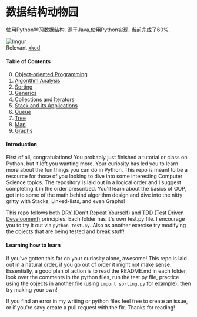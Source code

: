 # 数据结构动物园

使用Python学习数据结构.
源于Java,使用Python实现.
当前完成了60%.

![Imgur](http://imgs.xkcd.com/comics/python.png)
<br>
Relevant [xkcd](http://www.xkcd.com)

#### Table of Contents
0. [Object-oriented Programming](https://github.com/QuantumFractal/Data-Structures-Zoo/tree/master/0-Object-Oriented%20Programming)
1. [Algorithm Analysis](https://github.com/QuantumFractal/Data-Structures-Zoo/tree/master/1-Algorithm%20Analysis)
2. [Sorting](https://github.com/QuantumFractal/Data-Structures-Zoo/tree/master/2-Sorting)
3. [Generics](https://github.com/QuantumFractal/Data-Structures-Zoo/tree/master/3-Generics)
4. [Collections and Iterators](https://github.com/QuantumFractal/Data-Structures-Zoo/tree/master/4-Collections%20and%20Iterators)
5. [Stack and its Applications](https://github.com/QuantumFractal/Data-Structures-Zoo/tree/master/5-Stack%20and%20its%20applications)
6. [Queue](https://github.com/QuantumFractal/Data-Structures-Zoo/tree/master/6-Queue)
7. [Tree](https://github.com/QuantumFractal/Data-Structures-Zoo/tree/master/7-Tree)
8. [Map](https://github.com/QuantumFractal/Data-Structures-Zoo/tree/master/8-Map)
9. [Graphs](https://github.com/QuantumFractal/Data-Structures-Zoo/tree/master/9-Graphs)

#### Introduction
First of all, congratulations! You probably just finished a tutorial or class on Python, but it left you wanting more. Your curiosity has led you to learn more about the fun things you can do in Python. This repo is meant to be a resource for those of you looking to dive into some interesting Computer Science topics.
The repository is laid out in a logical order and I suggest completing it in the order prescribed. You'll learn about the basics of OOP, get into some of the math behind algorithm design and dive into the nitty gritty with Stacks, Linked-lists, and even Graphs!

This repo follows both [DRY (Don't Repeat Yourself)](https://en.wikipedia.org/wiki/Don't_repeat_yourself) and
[TDD (Test Driven Development)](https://en.wikipedia.org/wiki/Test-driven_development) principles. Each folder has it's own test.py file.
I encourage you to try it out via ``python test.py``. Also as another exercise try modifying the objects that are being tested and break
stuff!

#### Learning how to learn
If you've gotten this far on your curiosity alone, awesome! This repo is laid out in a natural order, if you go out of order it might not
make sense. Essentially, a good plan of action is to read the README.md in each folder, look over the comments in the python files,
run the test.py file, practice using the objects in another file (using ``import sorting.py`` for example), then try making your own!

If you find an error in my writing or python files feel free to create an issue, or if you're savy create a pull request with the fix.
Thanks for reading!
